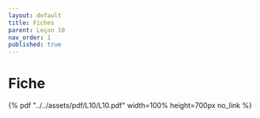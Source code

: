 ```yaml
---
layout: default
title: Fiches
parent: Leçon 10
nav_order: 1
published: true
---
```


# Fiche


{% pdf "../../assets/pdf/L10/L10.pdf" width=100% height=700px no_link %} 


